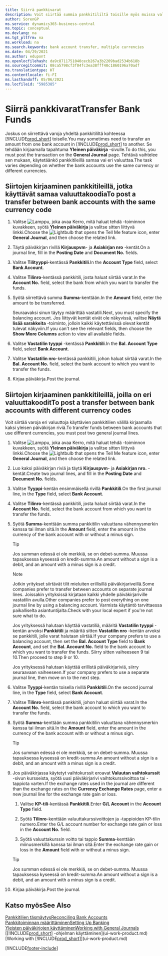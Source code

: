 ```yaml
---
title: Siirrä pankkivarat
description: Voit siirtää summia pankkitililtä toisille myös muissa valuutoissa kirjaamalla tapahtuman yleiseen päiväkirjaan.
author: SorenGP
ms.service: dynamics365-business-central
ms.topic: conceptual
ms.devlang: na
ms.tgt_pltfrm: na
ms.workload: na
ms.search.keywords: bank account transfer, multiple currencies
ms.date: 04/29/2021
ms.author: edupont
ms.openlocfilehash: da9c8711751040cecb267a3b2209bad2534b618b
ms.sourcegitcommit: 08ca5798cf3f04fc3ea38fff40c1860196a70adf
ms.translationtype: HT
ms.contentlocale: fi-FI
ms.lasthandoff: 05/06/2021
ms.locfileid: "5985385"
---
```

# <a name="transfer-bank-funds"></a><span data-ttu-id="bff83-103">Siirrä pankkivarat</span><span class="sxs-lookup"><span data-stu-id="bff83-103">Transfer Bank Funds</span></span>

<span data-ttu-id="bff83-104">Joskus on siirrettävä varoja yhdeltä pankkitililtä kohteessa [!INCLUDE[prod_short](includes/prod_short.md)] toiselle.</span><span class="sxs-lookup"><span data-stu-id="bff83-104">You may sometimes need to transfer an amount from one bank account in [!INCLUDE[prod_short](includes/prod_short.md)] to another.</span></span> <span data-ttu-id="bff83-105">Se tehdään kirjaamalla tapahtuma **Yleinen päiväkirja** -sivulle.</span><span class="sxs-lookup"><span data-stu-id="bff83-105">To do this, you must post the transaction on the **General Journal** page.</span></span> <span data-ttu-id="bff83-106">Tehtävä vaihtelee sen mukaan, käytetäänkö pankkitileillä samaa vai eri valuuttaa.</span><span class="sxs-lookup"><span data-stu-id="bff83-106">The task varies depending on whether the bank accounts use the same currency or different currencies.</span></span>

## <a name="to-post-a-transfer-between-bank-accounts-with-the-same-currency-code"></a><span data-ttu-id="bff83-107">Siirtojen kirjaaminen pankkitileillä, jotka käyttävät samaa valuuttakoodia</span><span class="sxs-lookup"><span data-stu-id="bff83-107">To post a transfer between bank accounts with the same currency code</span></span>

1. <span data-ttu-id="bff83-108">Valitse ![Lamppu, joka avaa Kerro, mitä haluat tehdä -toiminnon](media/ui-search/search_small.png "Kerro, mitä haluat tehdä") kuvakkeen, syötä **Yleinen päiväkirja** ja valitse sitten liittyvä linkki.</span><span class="sxs-lookup"><span data-stu-id="bff83-108">Choose the ![Lightbulb that opens the Tell Me feature](media/ui-search/search_small.png "Tell me what you want to do") icon, enter **General Journal**, and then choose the related link.</span></span>
2. <span data-ttu-id="bff83-109">Täytä päiväkirjan rivillä **Kirjauspvm**- ja **Asiakirjan nro** -kentät.</span><span class="sxs-lookup"><span data-stu-id="bff83-109">On a journal line, fill in the **Posting Date** and **Document No.** fields.</span></span>
3. <span data-ttu-id="bff83-110">Valitse **Tilityyppi**-kentässä **Pankkitili**.</span><span class="sxs-lookup"><span data-stu-id="bff83-110">In the **Account Type** field, select **Bank Account**.</span></span>
4. <span data-ttu-id="bff83-111">Valitse **Tilinro**-kentässä pankkitili, josta haluat siirtää varat.</span><span class="sxs-lookup"><span data-stu-id="bff83-111">In the **Account No.** field, select the bank from which you want to transfer the funds.</span></span>
5. <span data-ttu-id="bff83-112">Syötä siirrettävä summa **Summa**-kenttään.</span><span class="sxs-lookup"><span data-stu-id="bff83-112">In the **Amount** field, enter the amount to be transferred.</span></span>

    <span data-ttu-id="bff83-113">Seuraavaksi sinun täytyy määrittää vastatili.</span><span class="sxs-lookup"><span data-stu-id="bff83-113">Next, you must specify the balancing account.</span></span> <span data-ttu-id="bff83-114">Jos liittyvät kentät eivät ole näkyvissä, valitse **Näytä lisää sarakkeita** -toiminto, jolloin kaikki käytettävissä olevat kentät tulevat näkyviin.</span><span class="sxs-lookup"><span data-stu-id="bff83-114">If you can't see the relevant fields, then choose the **Show More Columns** action to view all available fields.</span></span>
6. <span data-ttu-id="bff83-115">Valitse **Vastatilin tyyppi** -kentässä **Pankkitili**.</span><span class="sxs-lookup"><span data-stu-id="bff83-115">In the **Bal. Account Type** field, select **Bank Account**.</span></span>
7. <span data-ttu-id="bff83-116">Valitse **Vastatilin nro**-kentässä pankkitili, johon haluat siirtää varat.</span><span class="sxs-lookup"><span data-stu-id="bff83-116">In the **Bal. Account No.** field, select the bank account to which you want to transfer the funds.</span></span>
8. <span data-ttu-id="bff83-117">Kirjaa päiväkirja.</span><span class="sxs-lookup"><span data-stu-id="bff83-117">Post the journal.</span></span>

## <a name="to-post-a-transfer-between-bank-accounts-with-different-currency-codes"></a><span data-ttu-id="bff83-118">Siirtojen kirjaaminen pankkitileillä, joilla on eri valuuttakoodit</span><span class="sxs-lookup"><span data-stu-id="bff83-118">To post a transfer between bank accounts with different currency codes</span></span>

<span data-ttu-id="bff83-119">Voit siirtää varoja eri valuuttoja käyttävien pankkitilien välillä kirjaamalla kaksi yleisen päiväkirjan riviä.</span><span class="sxs-lookup"><span data-stu-id="bff83-119">To transfer funds between bank accounts that use different currencies, you must post two general journal lines.</span></span>

1. <span data-ttu-id="bff83-120">Valitse ![Lamppu, joka avaa Kerro, mitä haluat tehdä -toiminnon](media/ui-search/search_small.png "Kerro, mitä haluat tehdä") kuvakkeen, syötä **Yleinen päiväkirja** ja valitse sitten liittyvä linkki.</span><span class="sxs-lookup"><span data-stu-id="bff83-120">Choose the ![Lightbulb that opens the Tell Me feature](media/ui-search/search_small.png "Tell me what you want to do") icon, enter **General Journal**, and then choose the related link.</span></span>
2. <span data-ttu-id="bff83-121">Luo kaksi päiväkirjan riviä ja täytä **Kirjauspvm**- ja **Asiakirjan nro.** -kentät.</span><span class="sxs-lookup"><span data-stu-id="bff83-121">Create two journal lines, and fill in the **Posting Date** and **Document No.** fields.</span></span>
3. <span data-ttu-id="bff83-122">Valitse **Tyyppi**-kentän ensimmäisellä rivillä **Pankkitili**.</span><span class="sxs-lookup"><span data-stu-id="bff83-122">On the first journal line, in the **Type** field, select **Bank Account**.</span></span>
4. <span data-ttu-id="bff83-123">Valitse **Tilinro**-kentässä pankkitili, josta haluat siirtää varat.</span><span class="sxs-lookup"><span data-stu-id="bff83-123">In the **Account No.** field, select the bank account from which you want to transfer the funds.</span></span>
5. <span data-ttu-id="bff83-124">Syötä **Summa**-kenttään summa pankkitilin valuuttana vähennysmerkin kanssa tai ilman sitä.</span><span class="sxs-lookup"><span data-stu-id="bff83-124">In the **Amount** field, enter the amount in the currency of the bank account with or without a minus sign.</span></span>

    > [!TIP]
    > <span data-ttu-id="bff83-125">Jos summan edessä ei ole merkkiä, se on debet-summa. Muussa tapauksessa kyseessä on kredit-summa.</span><span class="sxs-lookup"><span data-stu-id="bff83-125">An amount without a sign is a debit, and an amount with a minus sign is a credit.</span></span>

    > [!NOTE]
    > <span data-ttu-id="bff83-126">Jotkin yritykset siirtävät tilit mieluiten erillisillä päiväkirjariveillä.</span><span class="sxs-lookup"><span data-stu-id="bff83-126">Some companies prefer to transfer between accounts on separate journal lines.</span></span> <span data-ttu-id="bff83-127">Joissakin yrityksissä kirjataan kaikki yhdelle päiväkirjariville vastatilin avulla.</span><span class="sxs-lookup"><span data-stu-id="bff83-127">Other companies prefer to post everything on one journal line by using a balancing account.</span></span> <span data-ttu-id="bff83-128">Varmista käytäntö tarvittaessa paikalliselta asiantuntijalta.</span><span class="sxs-lookup"><span data-stu-id="bff83-128">Check with your local expert if you're not sure what to do.</span></span>
    >
    > <span data-ttu-id="bff83-129">Jos yrityksessä halutaan käyttää vastatiliä, määritä **Vastatilin tyyppi** -kentän arvoksi **Pankkitili** ja määritä sitten **Vastatilin nro** -kentän arvoksi se pankkitili, jolle varat halutaan siirtää.</span><span class="sxs-lookup"><span data-stu-id="bff83-129">If your company prefers to use a balancing account, then set the **Bal. Account Type** field to **Bank Account**, and set the **Bal. Account No.** field to the bank account to which you want to transfer the funds.</span></span> <span data-ttu-id="bff83-130">Siirry sitten vaiheeseen 9 tai 10.</span><span class="sxs-lookup"><span data-stu-id="bff83-130">Then proceed to step 9 or 10.</span></span>
    >
    > <span data-ttu-id="bff83-131">Jos yrityksessä halutaan käyttää erillistä päiväkirjariviä, siirry seuraavaan vaiheeseen.</span><span class="sxs-lookup"><span data-stu-id="bff83-131">If your company prefers to use a separate journal line, then move on to the next step.</span></span>
6. <span data-ttu-id="bff83-132">Valitse **Tyyppi**-kentän toisella rivillä **Pankkitili**.</span><span class="sxs-lookup"><span data-stu-id="bff83-132">On the second journal line, in the **Type** field, select **Bank Account**.</span></span>
7. <span data-ttu-id="bff83-133">Valitse **Tilinro**-kentässä pankkitili, johon haluat siirtää varat.</span><span class="sxs-lookup"><span data-stu-id="bff83-133">In the **Account No.** field, select the bank account to which you want to transfer the funds.</span></span>
8. <span data-ttu-id="bff83-134">Syötä **Summa**-kenttään summa pankkitilin valuuttana vähennysmerkin kanssa tai ilman sitä.</span><span class="sxs-lookup"><span data-stu-id="bff83-134">In the **Amount** field, enter the amount in the currency of the bank account with or without a minus sign.</span></span>

    > [!TIP]
    > <span data-ttu-id="bff83-135">Jos summan edessä ei ole merkkiä, se on debet-summa. Muussa tapauksessa kyseessä on kredit-summa.</span><span class="sxs-lookup"><span data-stu-id="bff83-135">An amount without a sign is a debit, and an amount with a minus sign is a credit.</span></span>
9. <span data-ttu-id="bff83-136">Jos päiväkirjassa käytetyt vaihtokurssit eroavat **Valuutan vaihtokurssit** -sivun kursseista, syötä uusi päiväkirjarivi vaihtokurssivoittoa tai -tappiota varten.</span><span class="sxs-lookup"><span data-stu-id="bff83-136">If the exchange rates used in the journal are different than the exchange rates on the **Currency Exchange Rates** page, enter a new journal line for the exchange rate gain or loss.</span></span>  

    1. <span data-ttu-id="bff83-137">Valitse **KP-tili**-kentässä **Pankkitili**.</span><span class="sxs-lookup"><span data-stu-id="bff83-137">Enter **G/L Account** in the **Account Type** field.</span></span>  

    2. <span data-ttu-id="bff83-138">Syötä **Tilinro**-kenttään valuuttakurssivoittojen ja -tappioiden KP-tilin numero.</span><span class="sxs-lookup"><span data-stu-id="bff83-138">Enter the G/L account number for exchange rate gain or loss in the **Account No.** field.</span></span>  

    3. <span data-ttu-id="bff83-139">Syötä valuuttakurssin voitto tai tappio **Summa**-kenttään miinusmerkillä kanssa tai ilman sitä.</span><span class="sxs-lookup"><span data-stu-id="bff83-139">Enter the exchange rate gain or loss in the **Amount** field with or without a minus sign.</span></span>

    > [!TIP]
    > <span data-ttu-id="bff83-140">Jos summan edessä ei ole merkkiä, se on debet-summa. Muussa tapauksessa kyseessä on kredit-summa.</span><span class="sxs-lookup"><span data-stu-id="bff83-140">An amount without a sign is a debit, and an amount with a minus sign is a credit.</span></span>
10. <span data-ttu-id="bff83-141">Kirjaa päiväkirja.</span><span class="sxs-lookup"><span data-stu-id="bff83-141">Post the journal.</span></span>

## <a name="see-also"></a><span data-ttu-id="bff83-142">Katso myös</span><span class="sxs-lookup"><span data-stu-id="bff83-142">See Also</span></span>

[<span data-ttu-id="bff83-143">Pankkitilien täsmäytys</span><span class="sxs-lookup"><span data-stu-id="bff83-143">Reconciling Bank Accounts</span></span>](bank-manage-bank-accounts.md)  
[<span data-ttu-id="bff83-144">Pankkitoiminnan määrittäminen</span><span class="sxs-lookup"><span data-stu-id="bff83-144">Setting Up Banking</span></span>](bank-setup-banking.md)  
[<span data-ttu-id="bff83-145">Yleisten päiväkirjojen käyttäminen</span><span class="sxs-lookup"><span data-stu-id="bff83-145">Working with General Journals</span></span>](ui-work-general-journals.md)  
<span data-ttu-id="bff83-146">[[!INCLUDE[prod_short](includes/prod_short.md)] -ohjelman käyttäminen](ui-work-product.md)</span><span class="sxs-lookup"><span data-stu-id="bff83-146">[Working with [!INCLUDE[prod_short](includes/prod_short.md)]](ui-work-product.md)</span></span>


[!INCLUDE[footer-include](includes/footer-banner.md)]